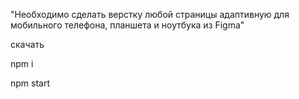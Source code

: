 "Необходимо сделать верстку любой страницы адаптивную для мобильного телефона, планшета и ноутбука из Figma"

скачать

npm i

npm start
